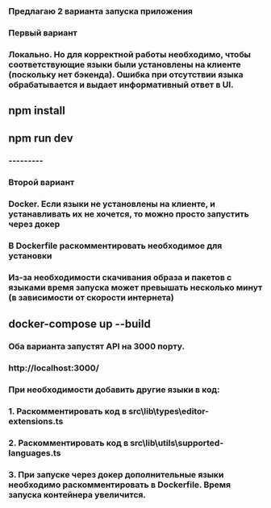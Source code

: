 ### Предлагаю 2 варианта запуска приложения

### Первый вариант
### Локально. Но для корректной работы необходимо, чтобы соответствующие языки были установлены на клиенте (поскольку нет бэкенда). Ошибка при отсутствии языка обрабатывается и выдает информативный ответ в UI.
## npm install
## npm run dev

### ---------
### Второй вариант
### Docker. Если языки не установлены на клиенте, и устанавливать их не хочется, то можно просто запустить через докер
### В Dockerfile раскомментировать необходимое для установки
### Из-за необходимости скачивания образа и пакетов с языками время запуска может превышать несколько минут (в зависимости от скорости интернета)
## docker-compose up --build

### Оба варианта запустят API на 3000 порту.
### http://localhost:3000/


### При необходимости добавить другие языки в код:
### 1. Раскомментировать код в src\lib\types\editor-extensions.ts 
### 2. Раскомментировать код в src\lib\utils\supported-languages.ts
### 3. При запуске через докер дополнительные языки необходимо раскомментировать в Dockerfile. Время запуска контейнера увеличится.
